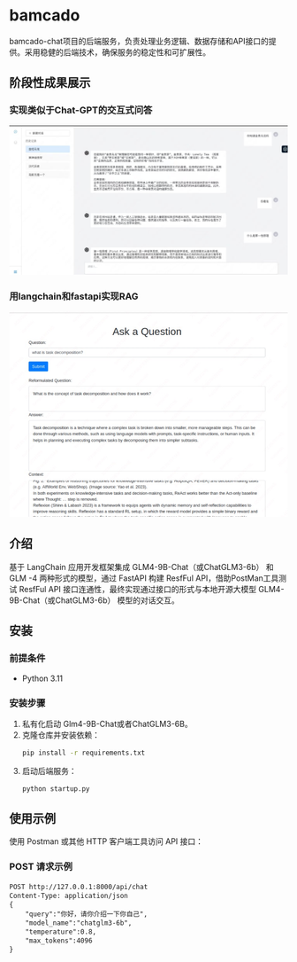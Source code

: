 # bamcado

bamcado-chat项目的后端服务，负责处理业务逻辑、数据存储和API接口的提供。采用稳健的后端技术，确保服务的稳定性和可扩展性。

## 阶段性成果展示

### 实现类似于Chat-GPT的交互式问答
![实现类似于Chat-GPT的交互式问答](./imgs/ChatGPT-ui.jpg)

### 用langchain和fastapi实现RAG
![langchain和fastapi实现RAG](./imgs/rag_langchain_fastapi.jpg)

## 介绍

基于 LangChain 应用开发框架集成 GLM4-9B-Chat（或ChatGLM3-6b） 和GLM -4 两种形式的模型，通过 FastAPI 构建 ResfFul API，借助PostMan工具测试 ResfFul API 接口连通性，最终实现通过接口的形式与本地开源大模型 GLM4-9B-Chat（或ChatGLM3-6b） 模型的对话交互。

## 安装

### 前提条件



- Python 3.11

### 安装步骤

1. 私有化启动 Glm4-9B-Chat或者ChatGLM3-6B。
2. 克隆仓库并安装依赖：
    ```bash
    pip install -r requirements.txt
    ```
3. 启动后端服务：
    ```bash
    python startup.py
    ```

## 使用示例

使用 Postman 或其他 HTTP 客户端工具访问 API 接口：

### POST 请求示例

```http
POST http://127.0.0.1:8000/api/chat
Content-Type: application/json
{
    "query":"你好，请你介绍一下你自己",
    "model_name":"chatglm3-6b",
    "temperature":0.8,
    "max_tokens":4096
}
```

